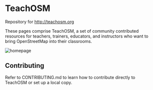 # TeachOSM

Repository for http://teachosm.org

These pages comprise TeachOSM, a set of community contributed resources for teachers, trainers, educators, and instructors who want to bring OpenStreetMap into their classrooms.

![homepage](https://raw.github.com/hotosm/learnosm/gh-pages/homepage.png)

## Contributing

Refer to CONTRIBUTING.md to learn how to contribute directly to TeachOSM or set up a local copy.
